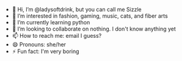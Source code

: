 - 👋 Hi, I’m @ladysoftdrink, but you can call me Sizzle
- 👀 I’m interested in fashion, gaming, music, cats, and fiber arts
- 🌱 I’m currently learning python 
- 💞️ I’m looking to collaborate on nothing. I don't know anything yet
- 📫 How to reach me: email I guess?
- 😄 Pronouns: she/her
- ⚡ Fun fact: I'm very boring

<!---
ladysoftdrink/ladysoftdrink is a ✨ special ✨ repository because its `README.md` (this file) appears on your GitHub profile.
You can click the Preview link to take a look at your changes.
--->

